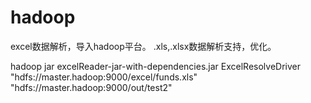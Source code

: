 # hadoop
 excel数据解析，导入hadoop平台。
 .xls,.xlsx数据解析支持，优化。

 hadoop jar excelReader-jar-with-dependencies.jar ExcelResolveDriver "hdfs://master.hadoop:9000/excel/funds.xls" "hdfs://master.hadoop:9000/out/test2"